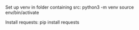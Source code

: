 Set up venv in folder containing src:
python3 -m venv
source env/bin/activate

Install requests:
pip install requests